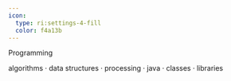 ```yaml
---
icon:
  type: ri:settings-4-fill
  color: f4a13b
---
```

Programming

algorithms · data structures · processing · java · classes · libraries